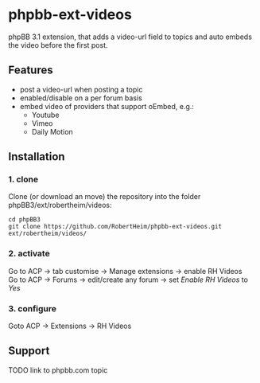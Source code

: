 phpbb-ext-videos
================

phpBB 3.1 extension, that adds a video-url field to topics and auto embeds the video before the first post.

## Features

* post a video-url when posting a topic
* enabled/disable on a per forum basis
* embed video of providers that support oEmbed, e.g.:
  * Youtube
  * Vimeo
  * Daily Motion

## Installation

### 1. clone
Clone (or download an move) the repository into the folder phpBB3/ext/robertheim/videos:

```
cd phpBB3
git clone https://github.com/RobertHeim/phpbb-ext-videos.git ext/robertheim/videos/
```

### 2. activate
Go to ACP -> tab customise -> Manage extensions -> enable RH Videos  
Go to ACP -> Forums -> edit/create any forum -> set *Enable RH Videos* to *Yes*

### 3. configure

Goto ACP -> Extensions -> RH Videos

## Support

TODO link to phpbb.com topic
